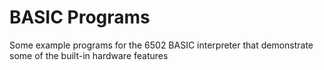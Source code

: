 # BASIC Programs
Some example programs for the 6502 BASIC interpreter that demonstrate some
of the built-in hardware features